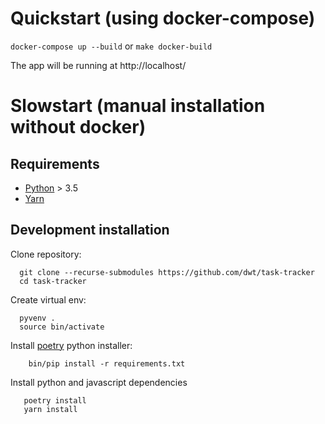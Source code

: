 # Quickstart (using docker-compose)

`docker-compose up --build` or `make docker-build`

The app will be running at http://localhost/

# Slowstart (manual installation without docker)

## Requirements

- [Python](https://python.org) > 3.5
- [Yarn](https://yarnpkg.com/lang/en/docs/install)

## Development installation

Clone repository:

```
  git clone --recurse-submodules https://github.com/dwt/task-tracker
  cd task-tracker
```

Create virtual env:

```
  pyvenv .
  source bin/activate
```

Install [poetry](https://poetry.eustace.io/) python installer:

```
    bin/pip install -r requirements.txt
```

Install python and javascript dependencies

```
   poetry install
   yarn install
```




